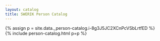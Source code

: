 ```yaml
---
layout: catalog
title: SWERIK Person Catalog
---
```

{% assign p = site.data._person-catalog.i-8g3J5JC2XCnPcVSbLrtfED %}
{% include person-catalog.html p=p %}

